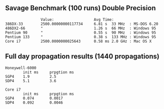 Savage Benchmark (100 runs) Double Precision
--------------------------------------------
```
                Value:                  Avg Time:
386DX-33        2500.00000000117734     6.81 s  33 MHz  : MS-DOS 6.20
486DX2-66       "                       1.26 s  66 MHz  : Windows 95
Pentium 90      "                       0.55 s  90 MHz  : Windows 95
Pentium 133     "                       0.38 s  133 MHz : Windows 95
Core i7         2500.0000000025643      0.58 ms 2.0 GHz : Mac OS X
```


Full day propagation results (1440 propagations)
-------------------------------------------------
```
Honeywell-6000
        init ms     prpgtion ms
SGP4    1.9         2.5
SDP4    5.1         3.6

Core i7
        init ms     prpgtion ms
SGP4    0.074       0.0017
SDP4    0.092       0.0046
```
